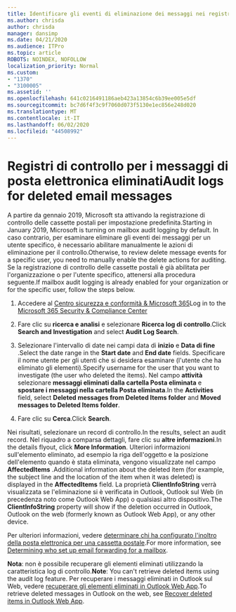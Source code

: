 ```yaml
---
title: Identificare gli eventi di eliminazione dei messaggi nei registri di controllo
ms.author: chrisda
author: chrisda
manager: dansimp
ms.date: 04/21/2020
ms.audience: ITPro
ms.topic: article
ROBOTS: NOINDEX, NOFOLLOW
localization_priority: Normal
ms.custom:
- "1370"
- "3100005"
ms.assetid: ''
ms.openlocfilehash: 641c0216491186aeb423a13854c6b39ee005e5df
ms.sourcegitcommit: bc7d6f4f3c9f7060d073f5130e1ec856e248d020
ms.translationtype: MT
ms.contentlocale: it-IT
ms.lasthandoff: 06/02/2020
ms.locfileid: "44508992"
---
```

# <a name="audit-logs-for-deleted-email-messages"></a><span data-ttu-id="d67cf-102">Registri di controllo per i messaggi di posta elettronica eliminati</span><span class="sxs-lookup"><span data-stu-id="d67cf-102">Audit logs for deleted email messages</span></span>

<span data-ttu-id="d67cf-103">A partire da gennaio 2019, Microsoft sta attivando la registrazione di controllo delle cassette postali per impostazione predefinita.</span><span class="sxs-lookup"><span data-stu-id="d67cf-103">Starting in January 2019, Microsoft is turning on mailbox audit logging by default.</span></span> <span data-ttu-id="d67cf-104">In caso contrario, per esaminare eliminare gli eventi dei messaggi per un utente specifico, è necessario abilitare manualmente le azioni di eliminazione per il controllo.</span><span class="sxs-lookup"><span data-stu-id="d67cf-104">Otherwise, to review delete message events for a specific user, you need to manually enable the delete actions for auditing.</span></span> <span data-ttu-id="d67cf-105">Se la registrazione di controllo delle cassette postali è già abilitata per l'organizzazione o per l'utente specifico, attenersi alla procedura seguente.</span><span class="sxs-lookup"><span data-stu-id="d67cf-105">If mailbox audit logging is already enabled for your organization or for the specific user, follow the steps below.</span></span>

1. <span data-ttu-id="d67cf-106">Accedere al [Centro sicurezza e conformità & Microsoft 365](https://protection.office.com/)</span><span class="sxs-lookup"><span data-stu-id="d67cf-106">Log in to the [Microsoft 365 Security & Compliance Center](https://protection.office.com/)</span></span>

2. <span data-ttu-id="d67cf-107">Fare clic su **ricerca e analisi** e selezionare **Ricerca log di controllo**.</span><span class="sxs-lookup"><span data-stu-id="d67cf-107">Click **Search and Investigation** and select **Audit Log Search**.</span></span>

3. <span data-ttu-id="d67cf-108">Selezionare l'intervallo di date nei campi data di **inizio** e **Data di fine** .</span><span class="sxs-lookup"><span data-stu-id="d67cf-108">Select the date range in the **Start date** and **End date** fields.</span></span> <span data-ttu-id="d67cf-109">Specificare il nome utente per gli utenti che si desidera esaminare (l'utente che ha eliminato gli elementi).</span><span class="sxs-lookup"><span data-stu-id="d67cf-109">Specify username for the user that you want to investigate (the user who deleted the items).</span></span> <span data-ttu-id="d67cf-110">Nel campo **attività** selezionare **messaggi eliminati dalla cartella Posta eliminata** e **spostare i messaggi nella cartella Posta eliminata**.</span><span class="sxs-lookup"><span data-stu-id="d67cf-110">In the **Activities** field, select **Deleted messages from Deleted Items folder** and **Moved messages to Deleted Items folder**.</span></span>

4. <span data-ttu-id="d67cf-111">Fare clic su **Cerca**.</span><span class="sxs-lookup"><span data-stu-id="d67cf-111">Click **Search**.</span></span>

<span data-ttu-id="d67cf-112">Nei risultati, selezionare un record di controllo.</span><span class="sxs-lookup"><span data-stu-id="d67cf-112">In the results, select an audit record.</span></span> <span data-ttu-id="d67cf-113">Nel riquadro a comparsa dettagli, fare clic su **altre informazioni**.</span><span class="sxs-lookup"><span data-stu-id="d67cf-113">In the details flyout, click **More Information**.</span></span> <span data-ttu-id="d67cf-114">Ulteriori informazioni sull'elemento eliminato, ad esempio la riga dell'oggetto e la posizione dell'elemento quando è stata eliminata, vengono visualizzate nel campo **AffectedItems** .</span><span class="sxs-lookup"><span data-stu-id="d67cf-114">Additional information about the deleted item (for example, the subject line and the location of the item when it was deleted) is displayed in the **AffectedItems** field.</span></span> <span data-ttu-id="d67cf-115">La proprietà **ClientInfoString** verrà visualizzata se l'eliminazione si è verificata in Outlook, Outlook sul Web (in precedenza noto come Outlook Web App) o qualsiasi altro dispositivo.</span><span class="sxs-lookup"><span data-stu-id="d67cf-115">The **ClientInfoString** property will show if the deletion occurred in Outlook, Outlook on the web (formerly known as Outlook Web App), or any other device.</span></span>

<span data-ttu-id="d67cf-116">Per ulteriori informazioni, vedere [determinare chi ha configurato l'inoltro della posta elettronica per una cassetta postale](https://docs.microsoft.com/microsoft-365/compliance/auditing-troubleshooting-scenarios#determine-if-a-user-deleted-email-items).</span><span class="sxs-lookup"><span data-stu-id="d67cf-116">For more information, see [Determining who set up email forwarding for a mailbox](https://docs.microsoft.com/microsoft-365/compliance/auditing-troubleshooting-scenarios#determine-if-a-user-deleted-email-items).</span></span>

<span data-ttu-id="d67cf-117">**Nota**: non è possibile recuperare gli elementi eliminati utilizzando la caratteristica log di controllo.</span><span class="sxs-lookup"><span data-stu-id="d67cf-117">**Note**: You can't retrieve deleted items using the audit log feature.</span></span> <span data-ttu-id="d67cf-118">Per recuperare i messaggi eliminati in Outlook sul Web, vedere [recuperare gli elementi eliminati in Outlook Web App](https://support.office.com/article/C3D8FC15-EEEF-4F1C-81DF-E27964B7EDD4).</span><span class="sxs-lookup"><span data-stu-id="d67cf-118">To retrieve deleted messages in Outlook on the web, see [Recover deleted items in Outlook Web App](https://support.office.com/article/C3D8FC15-EEEF-4F1C-81DF-E27964B7EDD4).</span></span>
